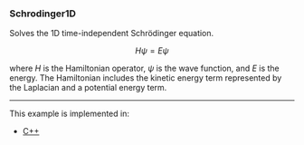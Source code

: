 ### Schrodinger1D

Solves the 1D time-independent Schrödinger equation.

$$
H \psi = E \psi
$$

where $H$ is the Hamiltonian operator, $\psi$ is the wave function, and $E$ is the energy. The Hamiltonian includes the kinetic energy term represented by the Laplacian and a potential energy term.

---

This example is implemented in:
- [C++](https://github.com/csrc-sdsu/mole/blob/master/examples/cpp/schrodinger1D.cpp)